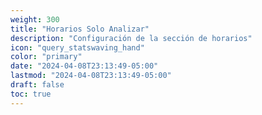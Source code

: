 ```yaml
---
weight: 300
title: "Horarios Solo Analizar"
description: "Configuración de la sección de horarios"
icon: "query_statswaving_hand"
color: "primary"
date: "2024-04-08T23:13:49-05:00"
lastmod: "2024-04-08T23:13:49-05:00"
draft: false
toc: true
---
```

